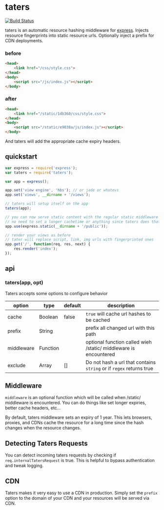# taters

[![Build Status](https://travis-ci.org/defunctzombie/node-taters.svg?branch=master)](https://travis-ci.org/defunctzombie/node-taters)

taters is an automatic resource hashing middleware for [express](http://expressjs.com/). Injects resource fingerprints into static resource urls. Optionally inject a prefix for CDN deployments.

### before
```html
<head>
    <link href="/css/style.css">
</head>
<body>
    <script src="/js/index.js"></script>
</body>
```

### after
```html
<head>
    <link href="/static/1db360/css/style.css">
</head>
<body>
    <script src="/static/e9038a/js/index.js"></script>
</body>
```

And taters will add the appropriate cache expiry headers.

## quickstart

```javascript
var express = require('express');
var taters = require('taters');

var app = express();

app.set('view engine', 'hbs'); // or jade or whatevs
app.set('views', __dirname + '/views');

// taters will setup itself on the app
taters(app);

// you can now serve static content with the regular static middleware
// no need to set a longer cachetime or anything since taters does that for us
app.use(express.static(__dirname + '/public'));

// render your views as before
// tater will replace script, link, img urls with fingerprinted ones
app.get('/', function(req, res, next) {
    res.render('index');
});
```

## api

### taters(app, opt)

Taters accepts some options to configure behavior

| option | type | default | description |
| ---- | ---- | ---- | ---- |
| cache | Boolean | false | `true` will cache url hashes to be cached |
| prefix | String |  | prefix all changed url with this path |
| middleware| Function |  | optional function called wieh /static/ middleware is encountered |
| exclude | Array | [] | Do not hash a url that contains `string` or if `regex` returns true

## Middleware

`middleware` is an optional function which will be called when /static/ middleware is encountered. You can do things like set longer expiries, better cache headers, etc...

By default, taters middleware sets an expiry of 1 year. This lets browsers, proxies, and CDNs cache the resource for a long time since the hash changes when the resource changes.

## Detecting Taters Requests

You can detect incoming taters requests by checking if `req.internalTatersRequest` is true. This is helpful to bypass
authentication and tweak logging.

## CDN

Taters makes it very easy to use a CDN in production. Simply set the `prefix` option to the domain of your CDN and your resources will be served via CDN.
